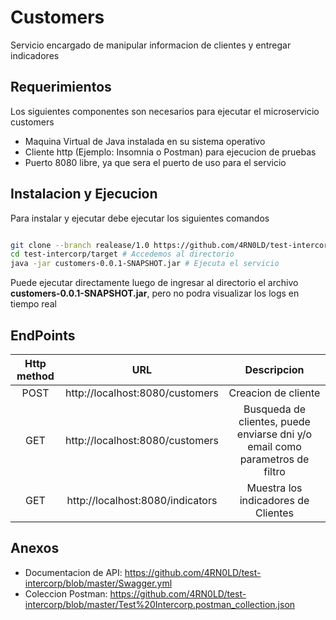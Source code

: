 # Customers

Servicio encargado de manipular informacion de clientes y entregar indicadores


## Requerimientos
Los siguientes componentes son necesarios para ejecutar el microservicio customers
- Maquina Virtual de Java instalada en su sistema operativo
- Cliente http (Ejemplo: Insomnia o Postman) para ejecucion de pruebas
-	Puerto 8080 libre, ya que sera el puerto de uso para el servicio

## Instalacion y Ejecucion
Para instalar y ejecutar debe ejecutar los siguientes comandos
```bash

git clone --branch realease/1.0 https://github.com/4RN0LD/test-intercorp.git #clona el repositorio
cd test-intercorp/target # Accedemos al directorio
java -jar customers-0.0.1-SNAPSHOT.jar # Ejecuta el servicio
```
Puede ejecutar directamente luego de ingresar al directorio el archivo **customers-0.0.1-SNAPSHOT.jar**, pero no podra visualizar los logs en tiempo real
## EndPoints
| Http method | URL | Descripcion |
| :----------: | :---------: | :---------: |
|POST|http://localhost:8080/customers|Creacion de cliente|
|GET|http://localhost:8080/customers|Busqueda de clientes, puede enviarse dni y/o email como parametros de filtro|
|GET|http://localhost:8080/indicators|Muestra los indicadores de Clientes|


## Anexos
-	Documentacion de API: https://github.com/4RN0LD/test-intercorp/blob/master/Swagger.yml
-	Coleccion Postman: https://github.com/4RN0LD/test-intercorp/blob/master/Test%20Intercorp.postman_collection.json
